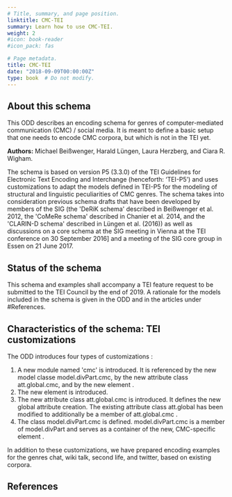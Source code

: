 ```yaml
---
# Title, summary, and page position.
linktitle: CMC-TEI
summary: Learn how to use CMC-TEI.
weight: 2
#icon: book-reader
#icon_pack: fas

# Page metadata.
title: CMC-TEI
date: "2018-09-09T00:00:00Z"
type: book  # Do not modify.
---
```


## About this schema

This ODD describes an encoding schema for genres of computer-mediated
communication (CMC) / social media. It is meant to define a basic setup that
one needs to encode CMC corpora, but which is not in the TEI yet.

**Authors:** Michael Beißwenger, Harald Lüngen, Laura Herzberg, and Ciara R. Wigham.

The schema is based on version P5 (3.3.0) of the TEI Guidelines for Electronic
Text Encoding and Interchange (henceforth: ‘TEI-P5’) and uses customizations to
adapt the models defined in TEI-P5 for the modeling of structural and
linguistic peculiarities of CMC genres. The schema takes into consideration
previous schema drafts that have been developed by members of the SIG (the
'DeRiK schema' described in Beißwenger et al. 2012, the 'CoMeRe schema'
described in Chanier et al. 2014, and the 'CLARIN-D schema' described in Lüngen
et al. (2016)) as well as discussions on a core schema at the SIG meeting in
Vienna at the TEI conference on 30 September 2016] and a meeting of the SIG
core group in Essen on 21 June 2017.

## Status of the schema

This schema and examples shall accompany a TEI feature request to be submitted
to the TEI Council by the end of 2019. A rationale for the models included in
the schema is given in the ODD and in the articles under #References.

## Characteristics of the schema: TEI customizations

The ODD introduces four types of customizations :

  1. A new module named 'cmc' is introduced. It is referenced by the new model classe model.divPart.cmc, by the new attribute class att.global.cmc, and by the new element <post>.
  2. The new element <post> is introduced.
  3. The new attribute class att.global.cmc is introduced. It defines the new global attribute creation. The existing attribute class att.global has been modified to additionally be a member of att.global.cmc .
  4. The class model.divPart.cmc is defined. model.divPart.cmc is a member of model.divPart and serves as a container of the new, CMC-specific element <post>.

In addition to these customizations, we have prepared encoding examples for the genres chat, wiki talk, second life, and twitter, based on existing corpora.

## References
